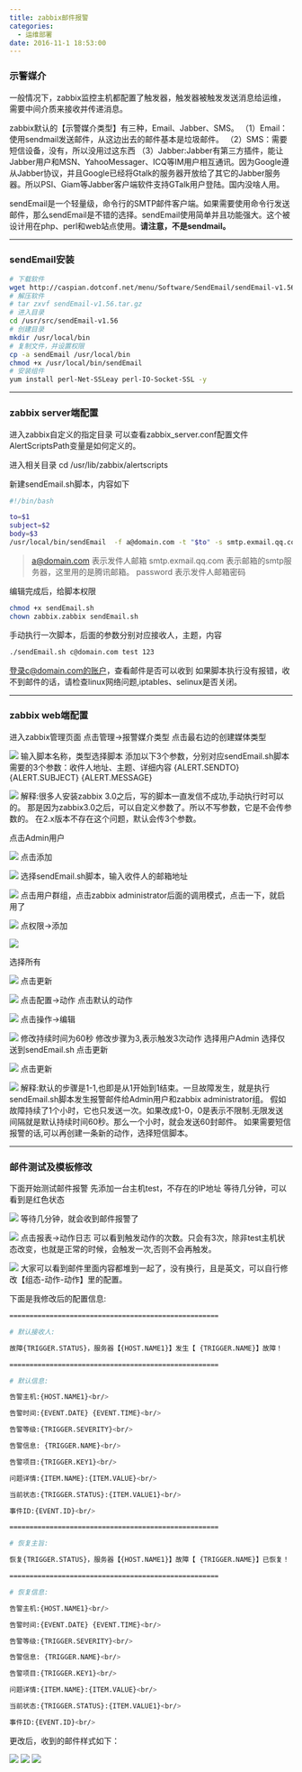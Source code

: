 ```yaml
---
title: zabbix邮件报警
categories:
  - 运维部署
date: 2016-11-1 18:53:00
---
```


### 示警媒介
一般情况下，zabbix监控主机都配置了触发器，触发器被触发发送消息给运维，需要中间介质来接收并传递消息。

zabbix默认的【示警媒介类型】有三种，Email、Jabber、SMS。
（1）Email：使用sendmail发送邮件，从这边出去的邮件基本是垃圾邮件。
（2）SMS：需要短信设备，没有，所以没用过这东西
（3）Jabber:Jabber有第三方插件，能让Jabber用户和MSN、YahooMessager、ICQ等IM用户相互通讯。因为Google遵从Jabber协议，并且Google已经将Gtalk的服务器开放给了其它的Jabber服务器。所以PSI、Giam等Jabber客户端软件支持GTalk用户登陆。国内没啥人用。

sendEmail是一个轻量级，命令行的SMTP邮件客户端。如果需要使用命令行发送邮件，那么sendEmail是不错的选择。sendEmail使用简单并且功能强大。这个被设计用在php、perl和web站点使用。**请注意，不是sendmail。**

---

### sendEmail安装
```bash
# 下载软件
wget http://caspian.dotconf.net/menu/Software/SendEmail/sendEmail-v1.56.tar.gz
# 解压软件
# tar zxvf sendEmail-v1.56.tar.gz
# 进入目录
cd /usr/src/sendEmail-v1.56
# 创建目录
mkdir /usr/local/bin
# 复制文件，并设置权限
cp -a sendEmail /usr/local/bin
chmod +x /usr/local/bin/sendEmail
# 安装组件
yum install perl-Net-SSLeay perl-IO-Socket-SSL -y
```

<!-- more -->

---

### zabbix server端配置
进入zabbix自定义的指定目录
可以查看zabbix_server.conf配置文件AlertScriptsPath变量是如何定义的。

进入相关目录
cd /usr/lib/zabbix/alertscripts

新建sendEmail.sh脚本，内容如下
```bash
#!/bin/bash

to=$1
subject=$2
body=$3
/usr/local/bin/sendEmail  -f a@domain.com -t "$to" -s smtp.exmail.qq.com -u "$subject" -o message-content-type=html -o message-charset=utf8 -xu a@domain.com -xp password -m "$body"
```

> a@domain.com 表示发件人邮箱
smtp.exmail.qq.com 表示邮箱的smtp服务器，这里用的是腾讯邮箱。
password 表示发件人邮箱密码

编辑完成后，给脚本权限
```bash
chmod +x sendEmail.sh
chown zabbix.zabbix sendEmail.sh
```
手动执行一次脚本，后面的参数分别对应接收人，主题，内容
```bash
./sendEmail.sh c@domain.com test 123
```
登录c@domain.com的账户，查看邮件是否可以收到
如果脚本执行没有报错，收不到邮件的话，请检查linux网络问题,iptables、selinux是否关闭。

---

### zabbix web端配置
进入zabbix管理页面
点击管理->报警媒介类型 点击最右边的创建媒体类型

![](http://7xvfir.com1.z0.glb.clouddn.com/zabbix%E9%82%AE%E4%BB%B6%E6%8A%A5%E8%AD%A6/1.png)
输入脚本名称，类型选择脚本
添加以下3个参数，分别对应sendEmail.sh脚本需要的3个参数：收件人地址、主题、详细内容
{ALERT.SENDTO}
{ALERT.SUBJECT}
{ALERT.MESSAGE}

![](http://7xvfir.com1.z0.glb.clouddn.com/zabbix%E9%82%AE%E4%BB%B6%E6%8A%A5%E8%AD%A6/2.png)
解释:很多人安装zabbix 3.0之后，写的脚本一直发信不成功,手动执行时可以的。
那是因为zabbix3.0之后，可以自定义参数了。所以不写参数，它是不会传参数的。
在2.x版本不存在这个问题，默认会传3个参数。

点击Admin用户

![](http://7xvfir.com1.z0.glb.clouddn.com/zabbix%E9%82%AE%E4%BB%B6%E6%8A%A5%E8%AD%A6/3.png)
点击添加

![](http://7xvfir.com1.z0.glb.clouddn.com/zabbix%E9%82%AE%E4%BB%B6%E6%8A%A5%E8%AD%A6/4.png)
选择sendEmail.sh脚本，输入收件人的邮箱地址

![](http://7xvfir.com1.z0.glb.clouddn.com/zabbix%E9%82%AE%E4%BB%B6%E6%8A%A5%E8%AD%A6/5.png)
点击用户群组，点击zabbix administrator后面的调用模式，点击一下，就启用了

![](http://7xvfir.com1.z0.glb.clouddn.com/zabbix%E9%82%AE%E4%BB%B6%E6%8A%A5%E8%AD%A6/6.png)
点权限->添加

![](http://7xvfir.com1.z0.glb.clouddn.com/zabbix%E9%82%AE%E4%BB%B6%E6%8A%A5%E8%AD%A6/7.png)

选择所有

![](http://7xvfir.com1.z0.glb.clouddn.com/zabbix%E9%82%AE%E4%BB%B6%E6%8A%A5%E8%AD%A6/8.png)
点击更新

![](http://7xvfir.com1.z0.glb.clouddn.com/zabbix%E9%82%AE%E4%BB%B6%E6%8A%A5%E8%AD%A6/9.png)
点击配置->动作 点击默认的动作

![](http://7xvfir.com1.z0.glb.clouddn.com/zabbix%E9%82%AE%E4%BB%B6%E6%8A%A5%E8%AD%A6/10.png)
点击操作->编辑

![](http://7xvfir.com1.z0.glb.clouddn.com/zabbix%E9%82%AE%E4%BB%B6%E6%8A%A5%E8%AD%A6/11.png)
修改持续时间为60秒
修改步骤为3,表示触发3次动作
选择用户Admin
选择仅送到sendEmail.sh
点击更新

![](http://7xvfir.com1.z0.glb.clouddn.com/zabbix%E9%82%AE%E4%BB%B6%E6%8A%A5%E8%AD%A6/12.png)
点击更新

![](http://7xvfir.com1.z0.glb.clouddn.com/zabbix%E9%82%AE%E4%BB%B6%E6%8A%A5%E8%AD%A6/13.png)
解释:默认的步骤是1-1,也即是从1开始到1结束。一旦故障发生，就是执行sendEmail.sh脚本发生报警邮件给Admin用户和zabbix administrator组。
假如故障持续了1个小时，它也只发送一次。如果改成1-0，0是表示不限制.无限发送
间隔就是默认持续时间60秒。那么一个小时，就会发送60封邮件。
如果需要短信报警的话,可以再创建一条新的动作，选择短信脚本。

---

### 邮件测试及模板修改

下面开始测试邮件报警
先添加一台主机test，不存在的IP地址
等待几分钟，可以看到是红色状态

![](http://7xvfir.com1.z0.glb.clouddn.com/zabbix%E9%82%AE%E4%BB%B6%E6%8A%A5%E8%AD%A6/14.png)
等待几分钟，就会收到邮件报警了

![](http://7xvfir.com1.z0.glb.clouddn.com/zabbix%E9%82%AE%E4%BB%B6%E6%8A%A5%E8%AD%A6/15.png)
点击报表->动作日志 可以看到触发动作的次数。只会有3次，除非test主机状态改变，也就是正常的时候，会触发一次,否则不会再触发。

![](http://7xvfir.com1.z0.glb.clouddn.com/zabbix%E9%82%AE%E4%BB%B6%E6%8A%A5%E8%AD%A6/16.png)
大家可以看到邮件里面内容都堆到一起了，没有换行，且是英文，可以自行修改【组态-动作-动作】里的配置。

下面是我修改后的配置信息:
```bash
====================================================

# 默认接收人:

故障{TRIGGER.STATUS}，服务器【{HOST.NAME1}】发生【 {TRIGGER.NAME}】故障！

====================================================

# 默认信息:

告警主机:{HOST.NAME1}<br/>

告警时间:{EVENT.DATE} {EVENT.TIME}<br/>

告警等级:{TRIGGER.SEVERITY}<br/>

告警信息: {TRIGGER.NAME}<br/>

告警项目:{TRIGGER.KEY1}<br/>

问题详情:{ITEM.NAME}:{ITEM.VALUE}<br/>

当前状态:{TRIGGER.STATUS}:{ITEM.VALUE1}<br/>

事件ID:{EVENT.ID}<br/>

====================================================

# 恢复主旨:

恢复{TRIGGER.STATUS}，服务器【{HOST.NAME1}】故障【 {TRIGGER.NAME}】已恢复！

====================================================

# 恢复信息:

告警主机:{HOST.NAME1}<br/>

告警时间:{EVENT.DATE} {EVENT.TIME}<br/>

告警等级:{TRIGGER.SEVERITY}<br/>

告警信息: {TRIGGER.NAME}<br/>

告警项目:{TRIGGER.KEY1}<br/>

问题详情:{ITEM.NAME}:{ITEM.VALUE}<br/>

当前状态:{TRIGGER.STATUS}:{ITEM.VALUE1}<br/>

事件ID:{EVENT.ID}<br/>
```

更改后，收到的邮件样式如下：

![](http://7xvfir.com1.z0.glb.clouddn.com/zabbix%E9%82%AE%E4%BB%B6%E6%8A%A5%E8%AD%A6/17.png)
![](http://7xvfir.com1.z0.glb.clouddn.com/zabbix%E9%82%AE%E4%BB%B6%E6%8A%A5%E8%AD%A6/18.png)
![](http://7xvfir.com1.z0.glb.clouddn.com/zabbix%E9%82%AE%E4%BB%B6%E6%8A%A5%E8%AD%A6/19.png)